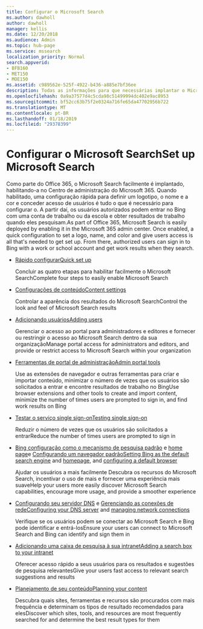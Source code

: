 ```yaml
---
title: Configurar o Microsoft Search
ms.author: dawholl
author: dawholl
manager: kellis
ms.date: 12/20/2018
ms.audience: Admin
ms.topic: hub-page
ms.service: mssearch
localization_priority: Normal
search.appverid:
- BFB160
- MET150
- MOE150
ms.assetid: c989562e-525f-4922-b436-a885e7bf36ee
description: Todas as informações para que necessárias implantar o Microsoft Search à sua organização
ms.openlocfilehash: 0a9a37577d4c5cda98c51499994dc402e9ac8953
ms.sourcegitcommit: bf52cc63b75f2e0324a716fe65da47702956b722
ms.translationtype: MT
ms.contentlocale: pt-BR
ms.lasthandoff: 01/18/2019
ms.locfileid: "29378399"
---
```

# <a name="set-up-microsoft-search"></a><span data-ttu-id="3953f-103">Configurar o Microsoft Search</span><span class="sxs-lookup"><span data-stu-id="3953f-103">Set up Microsoft Search</span></span>

<span data-ttu-id="3953f-p101">Como parte do Office 365, o Microsoft Search facilmente é implantado, habilitando-a no Centro de administração do Microsoft 365. Quando habilitado, uma configuração rápida para definir um logotipo, o nome e a cor e conceder acesso de usuários é tudo o que é necessário para configurar o. A partir daí, os usuários autorizados podem entrar no Bing com uma conta de trabalho ou da escola e obter resultados de trabalho quando eles pesquisam.</span><span class="sxs-lookup"><span data-stu-id="3953f-p101">As part of Office 365, Microsoft Search is easily deployed by enabling it in the Microsoft 365 admin center. Once enabled, a quick configuration to set a logo, name, and color and give users access is all that's needed to get set up. From there, authorized users can sign in to Bing with a work or school account and get work results when they search.</span></span>

- [<span data-ttu-id="3953f-107">Rápido configurar</span><span class="sxs-lookup"><span data-stu-id="3953f-107">Quick set up</span></span>](quick-set-up.md)
    
    <span data-ttu-id="3953f-108">Concluir as quatro etapas para habilitar facilmente o Microsoft Search</span><span class="sxs-lookup"><span data-stu-id="3953f-108">Complete four steps to easily enable Microsoft Search</span></span>

- [<span data-ttu-id="3953f-109">Configurações de conteúdo</span><span class="sxs-lookup"><span data-stu-id="3953f-109">Content settings</span></span>](content-settings.md)
    
    <span data-ttu-id="3953f-110">Controlar a aparência dos resultados do Microsoft Search</span><span class="sxs-lookup"><span data-stu-id="3953f-110">Control the look and feel of Microsoft Search results</span></span>
    
- [<span data-ttu-id="3953f-111">Adicionando usuários</span><span class="sxs-lookup"><span data-stu-id="3953f-111">Adding users</span></span>](add-users.md)
    
    <span data-ttu-id="3953f-112">Gerenciar o acesso ao portal para administradores e editores e fornecer ou restringir o acesso ao Microsoft Search dentro da sua organização</span><span class="sxs-lookup"><span data-stu-id="3953f-112">Manage portal access for administrators and editors, and provide or restrict access to Microsoft Search within your organization</span></span>
    
- [<span data-ttu-id="3953f-113">Ferramentas de portal de administração</span><span class="sxs-lookup"><span data-stu-id="3953f-113">Admin portal tools</span></span>](admin-portal-tools.md)
    
    <span data-ttu-id="3953f-114">Use as extensões de navegador e outras ferramentas para criar e importar conteúdo, minimizar o número de vezes que os usuários são solicitados a entrar e encontre resultados de trabalho no Bing</span><span class="sxs-lookup"><span data-stu-id="3953f-114">Use browser extensions and other tools to create and import content, minimize the number of times users are prompted to sign in, and find work results on Bing</span></span>
    
- [<span data-ttu-id="3953f-115">Testar o serviço single sign-on</span><span class="sxs-lookup"><span data-stu-id="3953f-115">Testing single sign-on</span></span>](test-single-sign-on.md)
    
    <span data-ttu-id="3953f-116">Reduzir o número de vezes que os usuários são solicitados a entrar</span><span class="sxs-lookup"><span data-stu-id="3953f-116">Reduce the number of times users are prompted to sign in</span></span>
    
- <span data-ttu-id="3953f-117">[Bing configuração como o mecanismo de pesquisa padrão](set-default-search-engine.md) e [home page](set-default-homepage.md)e [Configurando um navegador padrão](set-default-browser.md)</span><span class="sxs-lookup"><span data-stu-id="3953f-117">[Setting Bing as the default search engine](set-default-search-engine.md) and [homepage](set-default-homepage.md), and [configuring a default browser](set-default-browser.md)</span></span>
    
    <span data-ttu-id="3953f-118">Ajudar os usuários a mais facilmente Descubra os recursos do Microsoft Search, incentivar o uso de mais e fornecer uma experiência mais suave</span><span class="sxs-lookup"><span data-stu-id="3953f-118">Help your users more easily discover Microsoft Search capabilities, encourage more usage, and provide a smoother experience</span></span>
    
- <span data-ttu-id="3953f-119">[Configurando seu servidor DNS](advanced-dns-configuration.md) e [Gerenciando as conexões de rede](manage-network-connections.md)</span><span class="sxs-lookup"><span data-stu-id="3953f-119">[Configuring your DNS server](advanced-dns-configuration.md) and [managing network connections](manage-network-connections.md)</span></span>
    
    <span data-ttu-id="3953f-120">Verifique se os usuários podem se conectar ao Microsoft Search e Bing pode identificar e entrá-los</span><span class="sxs-lookup"><span data-stu-id="3953f-120">Ensure your users can connect to Microsoft Search and Bing can identify and sign them in</span></span>

- [<span data-ttu-id="3953f-121">Adicionando uma caixa de pesquisa à sua intranet</span><span class="sxs-lookup"><span data-stu-id="3953f-121">Adding a search box to your intranet</span></span>](add-a-search-box-to-your-intranet-site.md)

    <span data-ttu-id="3953f-122">Oferecer acesso rápido a seus usuários para os resultados e sugestões de pesquisa relevantes</span><span class="sxs-lookup"><span data-stu-id="3953f-122">Give your users fast access to relevant search suggestions and results</span></span>

- [<span data-ttu-id="3953f-123">Planejamento de seu conteúdo</span><span class="sxs-lookup"><span data-stu-id="3953f-123">Planning your content</span></span>](plan-your-content.md)
    
    <span data-ttu-id="3953f-124">Descubra quais sites, ferramentas e recursos são procurados com mais frequência e determinam os tipos de resultado recomendados para eles</span><span class="sxs-lookup"><span data-stu-id="3953f-124">Discover which sites, tools, and resources are most frequently searched for and determine the best result types for them</span></span>

  

